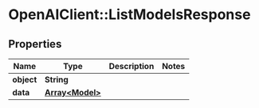 # OpenAIClient::ListModelsResponse

## Properties
Name | Type | Description | Notes
------------ | ------------- | ------------- | -------------
**object** | **String** |  | 
**data** | [**Array&lt;Model&gt;**](Model.md) |  | 

